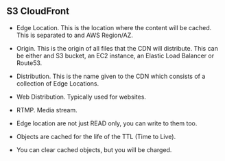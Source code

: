 ## S3 CloudFront

- Edge Location. This is the location where the content will be cached. This is separated to and AWS Region/AZ.

- Origin. This is the origin of all files that the CDN will distribute. This can be either and S3 bucket, an EC2 instance, an Elastic Load Balancer or Route53.

- Distribution. This is the name given to the CDN which consists of a collection of Edge Locations.

- Web Distribution. Typically used for websites.

- RTMP. Media stream.

- Edge location are not just READ only, you can write to them too.

- Objects are cached for the life of the TTL (Time to Live).

- You can clear cached objects, but you will be charged.
